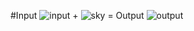 #Input
![input](https://user-images.githubusercontent.com/93393815/148599923-bfa9ec8c-fbbe-43d3-93ba-9126a8f2d4ea.jpg)
+
![sky](https://user-images.githubusercontent.com/93393815/148599938-9a276771-f1c7-4427-905e-5d23da43ffa2.jpg) =
Output
![output](https://user-images.githubusercontent.com/93393815/148599959-22083077-2cd2-48aa-965e-8ff351d010e5.jpg)
